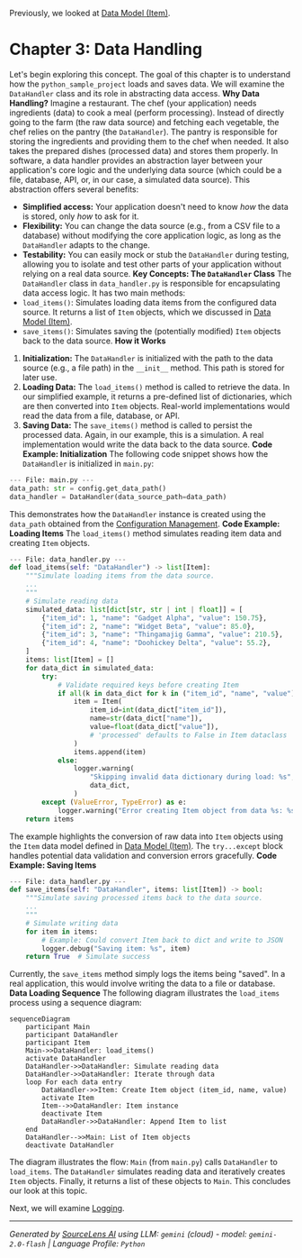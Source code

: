 Previously, we looked at [Data Model (Item)](02_data-model-item.md).

# Chapter 3: Data Handling
Let's begin exploring this concept. The goal of this chapter is to understand how the `python_sample_project` loads and saves data. We will examine the `DataHandler` class and its role in abstracting data access.
**Why Data Handling?**
Imagine a restaurant. The chef (your application) needs ingredients (data) to cook a meal (perform processing). Instead of directly going to the farm (the raw data source) and fetching each vegetable, the chef relies on the pantry (the `DataHandler`). The pantry is responsible for storing the ingredients and providing them to the chef when needed. It also takes the prepared dishes (processed data) and stores them properly.
In software, a data handler provides an abstraction layer between your application's core logic and the underlying data source (which could be a file, database, API, or, in our case, a simulated data source). This abstraction offers several benefits:
*   **Simplified access:** Your application doesn't need to know *how* the data is stored, only *how* to ask for it.
*   **Flexibility:** You can change the data source (e.g., from a CSV file to a database) without modifying the core application logic, as long as the `DataHandler` adapts to the change.
*   **Testability:** You can easily mock or stub the `DataHandler` during testing, allowing you to isolate and test other parts of your application without relying on a real data source.
**Key Concepts: The `DataHandler` Class**
The `DataHandler` class in `data_handler.py` is responsible for encapsulating data access logic. It has two main methods:
*   `load_items()`: Simulates loading data items from the configured data source. It returns a list of `Item` objects, which we discussed in [Data Model (Item)](02_data-model-item.md).
*   `save_items()`: Simulates saving the (potentially modified) `Item` objects back to the data source.
**How it Works**
1.  **Initialization:** The `DataHandler` is initialized with the path to the data source (e.g., a file path) in the `__init__` method. This path is stored for later use.
2.  **Loading Data:** The `load_items()` method is called to retrieve the data. In our simplified example, it returns a pre-defined list of dictionaries, which are then converted into `Item` objects. Real-world implementations would read the data from a file, database, or API.
3.  **Saving Data:** The `save_items()` method is called to persist the processed data. Again, in our example, this is a simulation. A real implementation would write the data back to the data source.
**Code Example: Initialization**
The following code snippet shows how the `DataHandler` is initialized in `main.py`:
```python
--- File: main.py ---
data_path: str = config.get_data_path()
data_handler = DataHandler(data_source_path=data_path)
```
This demonstrates how the `DataHandler` instance is created using the `data_path` obtained from the [Configuration Management](01_configuration-management.md).
**Code Example: Loading Items**
The `load_items()` method simulates reading item data and creating `Item` objects.
```python
--- File: data_handler.py ---
def load_items(self: "DataHandler") -> list[Item]:
    """Simulate loading items from the data source.
    ...
    """
    # Simulate reading data
    simulated_data: list[dict[str, str | int | float]] = [
        {"item_id": 1, "name": "Gadget Alpha", "value": 150.75},
        {"item_id": 2, "name": "Widget Beta", "value": 85.0},
        {"item_id": 3, "name": "Thingamajig Gamma", "value": 210.5},
        {"item_id": 4, "name": "Doohickey Delta", "value": 55.2},
    ]
    items: list[Item] = []
    for data_dict in simulated_data:
        try:
            # Validate required keys before creating Item
            if all(k in data_dict for k in ("item_id", "name", "value")):
                item = Item(
                    item_id=int(data_dict["item_id"]),
                    name=str(data_dict["name"]),
                    value=float(data_dict["value"]),
                    # 'processed' defaults to False in Item dataclass
                )
                items.append(item)
            else:
                logger.warning(
                    "Skipping invalid data dictionary during load: %s",
                    data_dict,
                )
        except (ValueError, TypeError) as e:
            logger.warning("Error creating Item object from data %s: %s", data_dict, e)
    return items
```
The example highlights the conversion of raw data into `Item` objects using the `Item` data model defined in [Data Model (Item)](02_data-model-item.md).  The `try...except` block handles potential data validation and conversion errors gracefully.
**Code Example: Saving Items**
```python
--- File: data_handler.py ---
def save_items(self: "DataHandler", items: list[Item]) -> bool:
    """Simulate saving processed items back to the data source.
    ...
    """
    # Simulate writing data
    for item in items:
        # Example: Could convert Item back to dict and write to JSON
        logger.debug("Saving item: %s", item)
    return True  # Simulate success
```
Currently, the `save_items` method simply logs the items being "saved". In a real application, this would involve writing the data to a file or database.
**Data Loading Sequence**
The following diagram illustrates the `load_items` process using a sequence diagram:
```mermaid
sequenceDiagram
    participant Main
    participant DataHandler
    participant Item
    Main->>DataHandler: load_items()
    activate DataHandler
    DataHandler->>DataHandler: Simulate reading data
    DataHandler->>DataHandler: Iterate through data
    loop For each data entry
        DataHandler->>Item: Create Item object (item_id, name, value)
        activate Item
        Item-->>DataHandler: Item instance
        deactivate Item
        DataHandler->>DataHandler: Append Item to list
    end
    DataHandler-->>Main: List of Item objects
    deactivate DataHandler
```
The diagram illustrates the flow: `Main` (from `main.py`) calls `DataHandler` to `load_items`. The `DataHandler` simulates reading data and iteratively creates `Item` objects. Finally, it returns a list of these objects to `Main`.
This concludes our look at this topic.

Next, we will examine [Logging](04_logging.md).


---

*Generated by [SourceLens AI](https://github.com/darijo2yahoocom/sourceLensAI) using LLM: `gemini` (cloud) - model: `gemini-2.0-flash` | Language Profile: `Python`*
